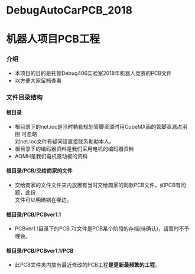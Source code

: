 # DebugAutoCarPCB_2018  
# 机器人项目PCB工程  
### 介绍  
* 本项目的目的是托管Debug406实验室2018年机器人竞赛的PCB文件  
* 以方便大家留档查看  
### 文件目录结构  
#### 根目录  
* 根目录下的net.ioc是当时勒勒规划管脚资源时用CubeMX画的管脚资源占用图 可忽略  
对net.ioc文件有疑问请直接联系勒勒本人。  
* 根目录下的编码器资料是我们采用电机的编码器资料  
* AQMH是我们电机驱动板的资料  
#### 根目录/PCB/交给商家的文件  
* 交给商家的文件文件夹内放置有当时交给商家的同款PCB文件，如PCB有问题，此份  
文件可以明确锅在哪边。  
#### 根目录/PCB/PCBver1.1  
* PCBver1.1目录下的PCB.7z文件是PCB某个阶段的存档(待确认)，请暂时不予理会。  
#### 根目录/PCB/PCBver1.1/PCB  
* 此PCB文件夹内放有最近修改的PCB工程**是更新最频繁的工程**。  
